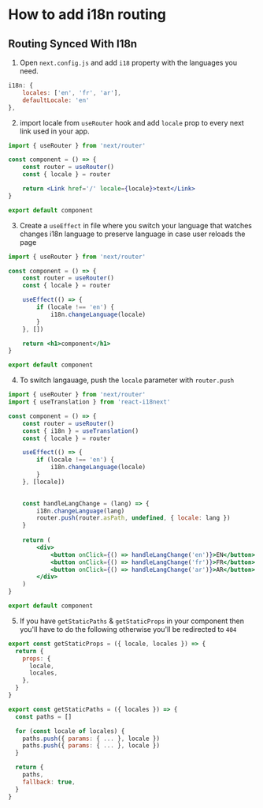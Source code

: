 # How to add i18n routing

## Routing Synced With I18n

1. Open `next.config.js` and add `i18` property with the languages you need.
```js
i18n: {
    locales: ['en', 'fr', 'ar'],
    defaultLocale: 'en'
},
```
2. import locale from `useRouter` hook and add `locale` prop to every next link used in your app.

```jsx
import { useRouter } from 'next/router'

const component = () => {
    const router = useRouter()
    const { locale } = router

    return <Link href='/' locale={locale}>text</Link>
}

export default component
```
3. Create a `useEffect` in file where you switch your language that watches changes i18n language to preserve language in case user reloads the page

```jsx
import { useRouter } from 'next/router'

const component = () => {
    const router = useRouter()
    const { locale } = router

    useEffect(() => {
        if (locale !== 'en') {
            i18n.changeLanguage(locale)
        }
    }, [])

    return <h1>component</h1>
}

export default component

```
4. To switch langauage, push the `locale` parameter with `router.push`
```jsx
import { useRouter } from 'next/router'
import { useTranslation } from 'react-i18next'

const component = () => {
    const router = useRouter()
    const { i18n } = useTranslation()
    const { locale } = router

    useEffect(() => {
        if (locale !== 'en') {
            i18n.changeLanguage(locale)
        }
    }, [locale])

    
    const handleLangChange = (lang) => {
        i18n.changeLanguage(lang)
        router.push(router.asPath, undefined, { locale: lang })
    }
  
    return (
        <div>
            <button onClick={() => handleLangChange('en')}>EN</button>
            <button onClick={() => handleLangChange('fr')}>FR</button>
            <button onClick={() => handleLangChange('ar')}>AR</button>
        </div>
    )
}

export default component
```
5. If you have `getStaticPaths` & `getStaticProps` in your component then you'll have to do the following otherwise you'll be redirected to `404`

```jsx
export const getStaticProps = ({ locale, locales }) => {
  return {
    props: {
      locale,
      locales,
    },
  }
}

export const getStaticPaths = ({ locales }) => {
  const paths = []

  for (const locale of locales) {
    paths.push({ params: { ... }, locale })
    paths.push({ params: { ... }, locale })
  }

  return {
    paths,
    fallback: true,
  }
}
```
